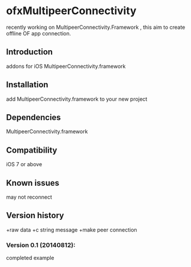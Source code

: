 ofxMultipeerConnectivity
========================
recently working on MultipeerConnectivity.Framework , this aim to create offline OF app connection.

Introduction
------------
addons for iOS MultipeerConnectivity.framework

Installation
------------
add  MultipeerConnectivity.framework to your new project

Dependencies
------------
MultipeerConnectivity.framework

Compatibility
------------
iOS 7 or above

Known issues
------------
may not reconnect

Version history
------------
+raw data
+c string message
+make peer connection


### Version 0.1 (20140812):
completed example

